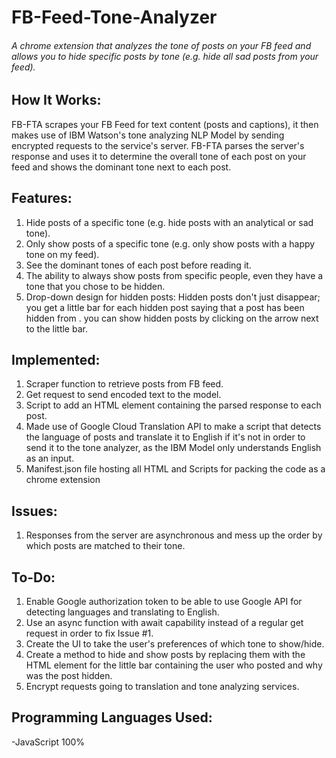 # FB-Feed-Tone-Analyzer
###### A chrome extension that analyzes the tone of posts on your FB feed and allows you to hide specific posts by tone (e.g. hide all sad posts from your feed).

## How It Works:
FB-FTA scrapes your FB Feed for text content (posts and captions), it then makes use of IBM Watson's tone analyzing NLP Model by sending encrypted requests to the service's server. FB-FTA parses the server's response and uses it to determine the overall tone of each post on your feed and shows the dominant tone next to each post. 

## Features: 

1. Hide posts of a specific tone (e.g. hide posts with an analytical or sad tone).
2. Only show posts of a specific tone (e.g. only show posts with a happy tone on my feed).
3. See the dominant tones of each post before reading it.
4. The ability to always show posts from specific people, even they have a tone that you chose to be hidden. 
5. Drop-down design for hidden posts: Hidden posts don't just disappear; you get a little bar for each hidden post saying that a post has been hidden from       <userName>. you can show hidden posts by clicking on the arrow next to the little bar.

## Implemented:

1. Scraper function to retrieve posts from FB feed.
2. Get request to send encoded text to the model.
3. Script to add an HTML element containing the parsed response to each post.
4. Made use of Google Cloud Translation API to make a script that detects the language of posts and translate it to English if it's not in order to send it to the tone analyzer, as the IBM Model only understands English as an input. 
5. Manifest.json file hosting all HTML and Scripts for packing the code as a chrome extension

## Issues:

1. Responses from the server are asynchronous and mess up the order by which posts are matched to their tone.

## To-Do: 

1. Enable Google authorization token to be able to use Google API for detecting languages and translating to English.
2. Use an async function with await capability instead of a regular get request in order to fix Issue #1.
3. Create the UI to take the user's preferences of which tone to show/hide.
4. Create a method to hide and show posts by replacing them with the HTML element for the little bar containing the user who posted and why was the post hidden.
5. Encrypt requests going to translation and tone analyzing services.

## Programming Languages Used:

-JavaScript 100%
